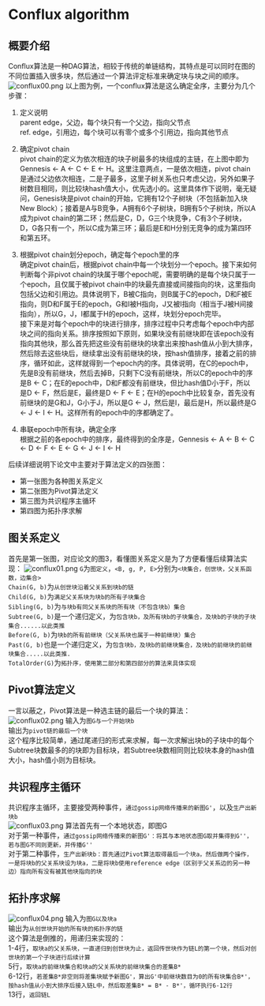 # Conflux algorithm
## 概要介绍
Conflux算法是一种DAG算法，相较于传统的单链结构，其特点是可以同时在图的不同位置插入很多块，然后通过一个算法评定标准来确定块与块之间的顺序。
![conflux00.png](pic/conflux00.png)
以上图为例，一个conflux算法是这么确定全序，主要分为几个步骤：  

1. 定义说明   
parent edge，父边，每个块只有一个父边，指向父节点  
ref. edge，引用边，每个块可以有零个或多个引用边，指向其他节点

2. 确定pivot chain   
pivot chain的定义为依次相连的块子树最多的块组成的主链，在上图中即为Gennesis <- A <- C <- E <- H。这里注意两点，一是依次相连，pivot chain是通过父边依次相连，二是子最多，这里子树关系也只考虑父边，另外如果子树数目相同，则比较块hash值大小，优先选小的。这里具体作下说明，毫无疑问，Genesis块是pivot chain的开始，它拥有12个子树块（不包括新加入块New Block）；接着是A与B竞争，A拥有6个子树块，B拥有5个子树块，所以A成为pivot chain的第二环；然后是C，D，G三个块竞争，C有3个子树块，D，G各只有一个，所以C成为第三环；最后是E和H分别无竞争的成为第四环和第五环。

3. 根据pivot chain划分epoch，确定每个epoch里的序   
确定pivot chain后，根据pivot chain中每一个块划分一个epoch。接下来如何判断每个非pivot chain的块属于哪个epoch呢，需要明确的是每个块只属于一个epoch，且仅属于被pivot chain中的块最先直接或间接指向的块，这里指向包括父边和引用边。具体说明下，B被C指向，则B属于C的epoch，D和F被E指向，则D和F属于E的epoch，G和I被H指向，J又被I指向（相当于J被H间接指向），所以G，J，I都属于H的epoch，这样，块划分epoch完毕。  
接下来是对每个epoch中的块进行排序，排序过程中只考虑每个epoch中内部块之间的指向关系。排序按照如下原则，如果块没有前继块即在该epoch没有指向其他块，那么首先把这些没有前继块的块拿出来按hash值从小到大排序，然后除去这些块后，继续拿出没有前继块的块，按hash值排序，接着之前的排序，循环如此，这样就得到一个epoch内的序。具体说明，在C的epoch中，先是B没有前继块，然后去掉B，只剩下C没有前继块，所以C的epoch中的序是B <- C；在E的epoch中，D和F都没有前继块，但比hash值D小于F，所以是D <- F，然后是E，最终是D <- F <- E；在H的epoch中比较复杂，首先没有前继块的是G和J，G小于J，所以是G <- J，然后是I，最后是H，所以最终是G <- J <- I <- H。这样所有的epoch中的序都确定了。

4. 串联epoch中所有块，确定全序   
根据之前的各epoch中的排序，最终得到的全序是，Gennesis <- A <- B <- C <- D <- F <- E <- G <- J <- I <- H  

后续详细说明下论文中主要对于算法定义的四张图：  
- 第一张图为各种图关系定义    
- 第二张图为Pivot算法定义    
- 第三图为共识程序主循环    
- 第四图为拓扑序求解    

## 图关系定义
首先是第一张图，对应论文的图3，看懂图关系定义是为了方便看懂后续算法实现：
![conflux01.png](pic/conflux01.png)
`G`为`图定义`，`<B, g, P, E>`分别为`<块集合，创世块，父关系函数，边集合>`  
`Chain(G, b)`为`从创世块沿着父关系到块b的链`  
`Child(G, b)`为`满足父关系块为块b的所有子块集合`  
`Sibling(G, b)`为`与块b有同父关系块的所有块（不包含块b）集合`  
`Subtree(G, b)`是一个递归定义，为`包含块b，及所有块b的子块集合，及块b的子块的子块集合......以此类推`  
`Before(G, b)`为`块b的所有前继块（父关系块也属于一种前继块）集合`  
`Past(G, b)`也是一个递归定义，为`包含块b，及块b的前继块集合，及块b的前继块的前继块集合.....以此类推.`  
`TotalOrder(G)`为`拓扑序，使用第二部分和第四部分的算法来具体实现`  

## Pivot算法定义
一言以蔽之，Pivot算法是一种选主链的最后一个块的算法：  
![conflux02.png](pic/conflux02.png)
输入为`图G与一个开始块b`  
输出为`pivot链的最后一个块`  
这个程序比较简单，通过尾递归的形式来求解，每一次求解出块b的子块中的每个Subtree块数最多的的块即为目标块，若Subtree块数相同则比较块本身的hash值大小，hash值小则为目标块。  

## 共识程序主循环
共识程序主循环，主要接受两种事件，`通过gossip网络传播来的新图G'`，以及`生产出新块b`  
![conflux03.png](pic/conflux03.png)
算法首先有一个本地状态，即图G  
对于第一种事件，`通过gossip网络传播来的新图G'：将其与本地状态图G取并集得到G''，若与图G不同则更新，并传播G''`  
对于第二种事件，`生产出新块b：首先通过Pivot算法取得最后一个块a，然后做两个操作，一是将块b的父关系块设为块a，二是将块b使用reference edge（区别于父关系边的另一种边）指向所有没有被其他块指向的块`  

## 拓扑序求解
![conflux04.png](pic/conflux04.png)
输入为`图G以及块a`  
输出为`从创世块开始的所有块的拓扑序的链`  
这个算法是倒推的，用递归来实现的：  
1-4行，`取块a的父关系块，一直递归到创世块为止，返回传世块作为链L的第一个块，然后对创世块的第一个子块进行后续计算`  
5行，`取块a的前继块集合和块a的父关系块的前继块集合的差集B*`  
6-12行，`若差集B*非空则将差集块赋予新图G'，算出G'中前继块数目为0的所有块集合B*'，按hash值从小到大排序后接入链L中，然后取差集B* = B* - B*'，循环执行6-12行`  
13行，`返回链L`
